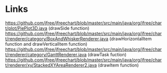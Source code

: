 # Links
https://github.com/jfree/jfreechart/blob/master/src/main/java/org/jfree/chart/plot/PiePlot3D.java (drawSide function)
https://github.com/jfree/jfreechart/blob/master/src/main/java/org/jfree/chart/renderer/category/BoxAndWhiskerRenderer.java (drawHorizontalItem function and drawVerticalItem function)
https://github.com/jfree/jfreechart/blob/master/src/main/java/org/jfree/chart/renderer/category/GanttRenderer.java (drawTask fuction)
https://github.com/jfree/jfreechart/blob/master/src/main/java/org/jfree/chart/renderer/xy/StackedXYAreaRenderer2.java (drawItem function)
